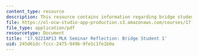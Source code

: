 ```yaml
---
content_type: resource
description: This resource contains information regarding bridge student 1.
file: https://ol-ocw-studio-app-production.s3.amazonaws.com/courses/17-922-dr-martin-luther-king-jr-iap-design-seminar-january-iap-2013/245d61dcfccc2475949b9fe1c1fe1b0a_MIT17_922IAP13_RefPapr4A.pdf
file_type: application/pdf
resourcetype: Document
title: '17.922IAP13 MLK Seminar Reflection: Bridge Student 1'
uid: 245d61dc-fccc-2475-949b-9fe1c1fe1b0a
---
```

